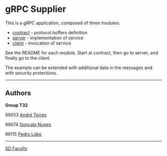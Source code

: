 # gRPC Supplier

This is a gRPC application, composed of three modules:
- [contract](contract/) - protocol buffers definition
- [server](server/) - implementation of service
- [client](client/) - invocation of service

See the README for each module.
Start at contract, then go to server, and finally go to the client.

The example can be extended with additional data in the messages and with security protections.

----

## Authors

**Group T32**

99053 [André Torres](mailto:andre.torres@tecnico.ulisboa.pt)

99074 [Gonçalo Nunes](mailto:goncaloinunes@tecnico.ulisboa.pt)

99115 [Pedro Lobo](mailto:pedro.lobo@tecnico.ulisboa.pt)

----

[SD Faculty](mailto:leic-sod@disciplinas.tecnico.ulisboa.pt)
